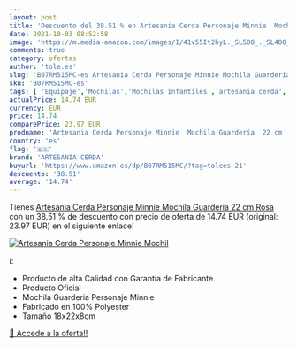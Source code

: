 ```yaml
---
layout: post
title: 'Descuento del 38.51 % en Artesania Cerda Personaje Minnie  Mochil'
date: 2021-10-03 08:52:58
image: 'https://m.media-amazon.com/images/I/41v55It2hyL._SL500_._SL400_.jpg'
comments: true
category: ofertas
author: 'tole.es'
slug: 'B07RM515MC-es Artesania Cerda Personaje Minnie Mochila Guardería 22 cm Rosa'
sku: 'B07RM515MC-es'
tags: [ 'Equipaje','Mochilas','Mochilas infantiles','artesania cerda','mochila', ]
actualPrice: 14.74 EUR
currency: EUR
price: 14.74
comparePrice: 23.97 EUR
prodname: 'Artesania Cerda Personaje Minnie  Mochila Guardería  22 cm  Rosa'
country: 'es'
flag: '🇪🇸'
brand: 'ARTESANIA CERDA'
buyurl: 'https://www.amazon.es/dp/B07RM515MC/?tag=tolees-21'
descuento: '38.51'
average: '14.74'
---
```


Tienes [Artesania Cerda Personaje Minnie  Mochila Guardería  22 cm  Rosa](https://www.amazon.es/dp/B07RM515MC/?tag=tolees-21) con un 38.51 % de descuento con precio de oferta de 14.74 EUR (original: 23.97 EUR) en el siguiente enlace!

[![Artesania Cerda Personaje Minnie  Mochil](https://m.media-amazon.com/images/I/41v55It2hyL._SL500_._SL400_.jpg)](https://www.amazon.es/dp/B07RM515MC/?tag=tolees-21)

ℹ️:

- Producto de alta Calidad con Garantía de Fabricante
- Producto Oficial
- Mochila Guarderia Personaje Minnie
- Fabricado en 100% Polyester
- Tamaño 18x22x8cm

[🛒 Accede a la oferta!!](https://www.amazon.es/dp/B07RM515MC/?tag=tolees-21)
